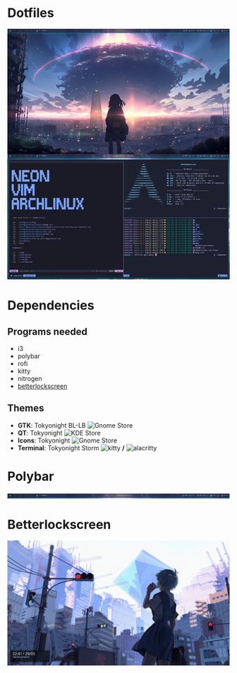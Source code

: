 # Dotfiles

![rice](.github_img/screenshots/rice.png)

# Dependencies
## Programs needed
- i3
- polybar
- rofi
- kitty
- nitrogen
- [betterlockscreen](https://github.com/betterlockscreen/betterlockscreen)

## Themes
- **GTK**: Tokyonight BL-LB ![Gnome Store](https://www.gnome-look.org/p/1681315/)
- **QT**: Tokyonight ![KDE Store](https://store.kde.org/p/2053458)
- **Icons**: Tokyonight ![Gnome Store](https://www.gnome-look.org/p/1681475)
- **Terminal**: Tokyonight Storm ![kitty](https://github.com/davidmathers/tokyo-night-kitty-theme) **/** ![alacritty](https://github.com/zatchheems/tokyo-night-alacritty-theme)

# Polybar
![polybar](.github_img/screenshots/polybar.png)

# Betterlockscreen
![betterlockscreen](.github_img/screenshots/betterlockscreen.png)
